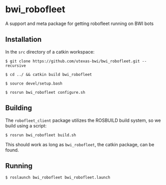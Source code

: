 # bwi_robofleet
A support and meta package for getting robofleet running on BWI bots

## Installation
In the `src` directory of a catkin workspace:

`$ git clone https://github.com/utexas-bwi/bwi_robofleet.git --recursive`

`$ cd ../ && catkin build bwi_robofleet`

`$ source devel/setup.bash`

`$ rosrun bwi_robofleet configure.sh`


## Building
The `robofleet_client` package utilizes the ROSBUILD build system, so we build using a script:

`$ rosrun bwi_robofleet build.sh` 

This should work as long as `bwi_robofleet`, the catkin package, can be found.

## Running

`$ roslaunch bwi_robofleet bwi_robofleet.launch`

